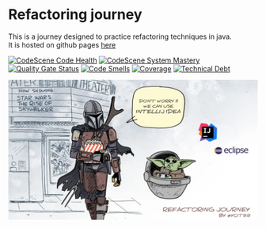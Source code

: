 # Refactoring journey
This is a journey designed to practice refactoring techniques in java.  
It is hosted on github pages [here](https://ythirion.github.io/refactoring-journey/)

[![CodeScene Code Health](https://codescene.io/projects/13150/status-badges/code-health)](https://codescene.io/projects/13150) [![CodeScene System Mastery](https://codescene.io/projects/13150/status-badges/system-mastery)](https://codescene.io/projects/13150) [![Quality Gate Status](https://sonarcloud.io/api/project_badges/measure?branch=solution&project=ythirion_refactoring-journey&metric=alert_status)](https://sonarcloud.io/dashboard?id=ythirion_refactoring-journey&branch=solution) [![Code Smells](https://sonarcloud.io/api/project_badges/measure?branch=solution&project=ythirion_refactoring-journey&metric=code_smells)](https://sonarcloud.io/dashboard?id=ythirion_refactoring-journey&branch=solution) [![Coverage](https://sonarcloud.io/api/project_badges/measure?branch=solution&project=ythirion_refactoring-journey&metric=coverage)](https://sonarcloud.io/dashboard?id=ythirion_refactoring-journey&branch=solution) [![Technical Debt](https://sonarcloud.io/api/project_badges/measure?branch=solution&project=ythirion_refactoring-journey&metric=sqale_index)](https://sonarcloud.io/dashboard?id=ythirion_refactoring-journey&branch=solution)

![refactoring-journey](img/refactoring-journey.webp)
